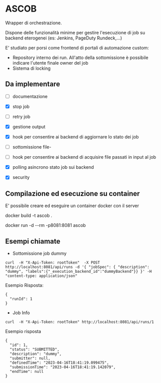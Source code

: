 ASCOB
=====


Wrapper di orchestrazione.

Dispone delle funzionalità minime per gestire l'esecuzione di job su backend eterogenei (es: Jenkins, PageDuty Rundeck,...)

E' studiato per porsi come frontend di portali di automazione custom:
- Repository interno dei run. All'atto della sottomissione è possibile indicare l'utente finale owner del job
- Sistema di locking


## Da implementare
- [ ] documentazione
- [x] stop job
- [ ] retry job
- [x] gestione output
- [x] hook per consentire ai backend di aggiornare lo stato dei job
- [ ] sottomissione file- 
- [ ] hook per consentire ai backend di acquisire file passati in input al job
- [x] polling asincrono stato job sui backend
- [x] security



## Compilazione ed esecuzione su container

E' possibile creare ed eseguire un container docker con il server 


docker build -t ascob .

docker run -d --rm -p8081:8081 ascob 


## Esempi chiamate

- Sottomissione job dummy

```
curl  -H "X-Api-Token: rootToken"  -X POST http://localhost:8081/api/runs -d '{ "jobSpec": { "description": "dummy", "labels":{"_execution_backend_id":"dummyBackend"}} }' -H "content-type: application/json"
```

Esempio Risposta:

```
{
  "runId": 1
}

```

- Job Info

```
curl  -H "X-Api-Token: rootToken" http://localhost:8081/api/runs/1
```

Esempio risposta

```
{
  "id": 1,
  "status": "SUBMITTED",
  "description": "dummy",
  "submitter": null,
  "definedTime": "2023-04-16T18:41:19.099475",
  "submissionTime": "2023-04-16T18:41:19.142079",
  "endTime": null
}
```
